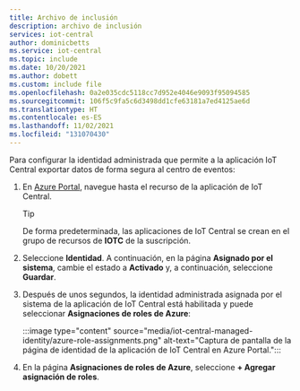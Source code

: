 ```yaml
---
title: Archivo de inclusión
description: archivo de inclusión
services: iot-central
author: dominicbetts
ms.service: iot-central
ms.topic: include
ms.date: 10/20/2021
ms.author: dobett
ms.custom: include file
ms.openlocfilehash: 0a2e035cdc5118cc7d952e4046e9093f95094585
ms.sourcegitcommit: 106f5c9fa5c6d3498dd1cfe63181a7ed4125ae6d
ms.translationtype: HT
ms.contentlocale: es-ES
ms.lasthandoff: 11/02/2021
ms.locfileid: "131070430"
---
```

Para configurar la identidad administrada que permite a la aplicación IoT Central exportar datos de forma segura al centro de eventos:

1. En [Azure Portal](https://portal.azure.com), navegue hasta el recurso de la aplicación de IoT Central.

    > [!TIP]
    > De forma predeterminada, las aplicaciones de IoT Central se crean en el grupo de recursos de **IOTC** de la suscripción.

1. Seleccione **Identidad**. A continuación, en la página **Asignado por el sistema**, cambie el estado a **Activado** y, a continuación, seleccione **Guardar**.

1. Después de unos segundos, la identidad administrada asignada por el sistema de la aplicación de IoT Central está habilitada y puede seleccionar **Asignaciones de roles de Azure**:

    :::image type="content" source="media/iot-central-managed-identity/azure-role-assignments.png" alt-text="Captura de pantalla de la página de identidad de la aplicación de IoT Central en Azure Portal.":::

1. En la página **Asignaciones de roles de Azure**, seleccione **+ Agregar asignación de roles**.
